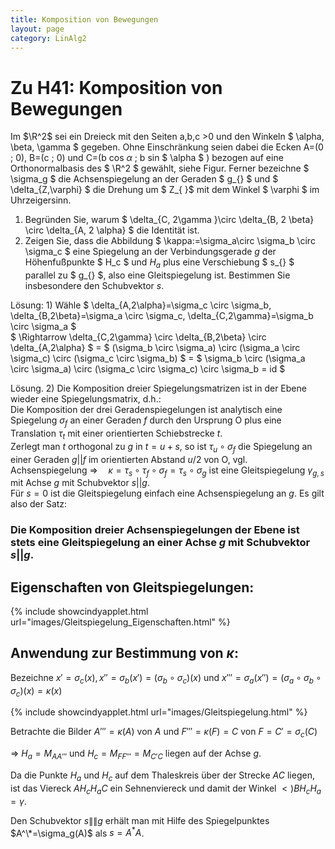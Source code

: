 ```yaml
---
title: Komposition von Bewegungen
layout: page
category: LinAlg2
---
```


# Zu H41: Komposition von Bewegungen

Im $\R^2$ sei ein Dreieck mit den Seiten a,b,c >0 und den Winkeln $ \alpha, \beta, \gamma $ gegeben. Ohne Einschränkung seien dabei die Ecken A=(0 ; 0), B=(c ; 0) und C=(b cos $\alpha$ ; b sin $ \alpha $  )  bezogen auf eine Orthonormalbasis des $ \R^2 $ gewählt, siehe Figur.
Ferner bezeichne $ \sigma_g $ die Achsenspiegelung an der Geraden $ g_{} $ und  $ \delta_{Z,\varphi} $ die Drehung um $ Z_{ }$ mit dem Winkel $ \varphi $ im Uhrzeigersinn.

1) Begründen Sie, warum $ \delta_{C, 2\gamma }\circ \delta_{B, 2 \beta} \circ \delta_{A, 2 \alpha} $ die Identität ist.<br />
2) Zeigen Sie, dass die Abbildung $ \kappa:=\sigma_a\circ \sigma_b \circ \sigma_c $ eine Spiegelung an der Verbindungsgerade $g_{}$ der Höhenfußpunkte $ H_c $ und $H_a$ plus eine Verschiebung $ s_{} $ parallel zu $ g_{} $, also eine Gleitspiegelung ist. Bestimmen Sie insbesondere den Schubvektor $s_{}$.

Lösung: 1) Wähle $ \delta_{A,2\alpha}=\sigma_c \circ \sigma_b, \delta_{B,2\beta}=\sigma_a \circ \sigma_c, \delta_{C,2\gamma}=\sigma_b \circ \sigma_a $<br />
$ \Rightarrow \delta_{C,2\gamma} \circ \delta_{B,2\beta} \circ \delta_{A,2\alpha} $ = $ (\sigma_b \circ \sigma_a) \circ (\sigma_a \circ \sigma_c) \circ (\sigma_c \circ \sigma_b) $ = $ \sigma_b \circ (\sigma_a \circ \sigma_a) \circ (\sigma_c \circ \sigma_c) \circ \sigma_b = id $

Lösung. 2) Die Komposition dreier Spiegelungsmatrizen ist in der Ebene wieder eine Spiegelungsmatrix, d.h.:<br />
Die Komposition der drei Geradenspiegelungen ist analytisch eine Spiegelung $\sigma_f$ an einer Geraden $f_{}$ durch den Ursprung O plus eine Translation $\tau_t$ mit einer orientierten Schiebstrecke $t_{ }$.<br />
Zerlegt man $t_{}$ orthogonal zu $g$ in $t=u+s$, so ist $\tau_u \circ \sigma_f$ die Spiegelung an einer Geraden $g || f$ im orientierten Abstand $u/2$ von O, vgl. Achsenspiegelung
$\Rightarrow\quad \kappa=\tau_s \circ \tau_f \circ \sigma_f = \tau_s \circ \sigma_g$ ist eine Gleitspiegelung $\gamma_{g,s}$ mit Achse $g$ mit Schubvektor $s || g$.<br />
Für $s=0$ ist die Gleitspiegelung einfach eine Achsenspiegelung an $g_{ }$. Es gilt also der Satz:

### Die Komposition dreier Achsenspiegelungen der Ebene ist stets eine Gleitspiegelung an einer Achse $g$ mit Schubvektor $s || g$.

## Eigenschaften von Gleitspiegelungen:

{% include showcindyapplet.html url="images/Gleitspiegelung_Eigenschaften.html" %}


## Anwendung zur Bestimmung von $\kappa$:
Bezeichne $x'=\sigma_c(x), x''=\sigma_b(x')=(\sigma_b\circ \sigma_c)(x)$ und $x'''=\sigma_a(x'')=(\sigma_a\circ \sigma_b\circ \sigma_c)(x)= \kappa(x)$

{% include showcindyapplet.html url="images/Gleitspiegelung.html" %}




Betrachte die Bilder $A'''=\kappa(A)$ von $A_{ }$ und $F'''=\kappa(F)=C$ von $F=C'=\sigma_c(C)$<br />

$\Rightarrow$ $H_a=M_{AA'''}$ und $H_c=M_{FF'''}=M_{C'C}$ liegen auf der Achse $g_{}$.<br />

Da die Punkte $H_a$ und $H_c$ auf dem Thaleskreis über der Strecke $AC$ liegen, ist das Viereck $AH_c H_a C$ ein Sehnenviereck und damit der Winkel $<)BH_cH_a=\gamma$.<br />

Den Schubvektor $s_{}\|\| g$ erhält man mit Hilfe des Spiegelpunktes $A^\*=\sigma_g(A)$  als $s_{}=A^*A$.
